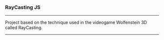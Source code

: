 <h3>RayCasting JS</h3>
<hr>
Project based on the technique used in the videogame Wolfenstein 3D called RayCasting.
<hr>
